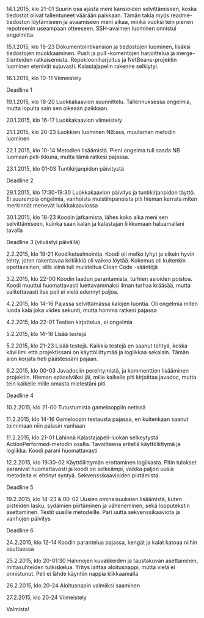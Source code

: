 
14.1.2015, klo 21-01
Suurin osa ajasta meni kansioiden selvittämiseen, koska tiedostot olivat tallentuneet väärään paikkaan. Tämän takia myös readme-tiedoston löytämiseen ja avaamiseen meni aikaa, minkä vuoksi tein pienen repotreenin useampaan otteeseen. SSH-avaimen luominen onnistui ongelmitta.

15.1.2015, klo 18-23
Dokumentointikansion ja tiedostojen luominen, lisäksi tiedostojen muokkaaminen. Push ja pull -komentojen harjoittelua ja merge-tilanteiden ratkaisemista. Repoklooniharjoitus ja NetBeans-projektin luominen etenivät sujuvasti. Kalastajapelin rakenne selkiytyi.

16.1.2015, klo 10-11
Viimeistely

Deadline 1

19.1.2015, klo 18-20
Luokkakaavion suunnittelu. Tallennuksessa ongelmia, mutta lopulta sain sen oikeaan paikkaan.

20.1.2015, klo 16-17
Luokkakaavion viimeistely

21.1.2015, klo 20-23
Luokkien luominen NB:ssä, muutaman metodin luominen

22.1.2015, klo 10-14
Metodien lisäämistä. Pieni ongelma tuli saada NB luomaan peli-ikkuna, mutta tämä ratkesi pajassa.

23.1.2015, klo 01-03
Tuntikirjanpidon päivitystä

Deadline 2

29.1.2015, klo 17:30-19:30
Luokkakaavion päivitys ja tuntikirjanpidon täyttö. Ei suurempia ongelmia, vanhoista muistiinpanoista piti hieman kerrata miten merkinnät menevät luokkakaaviossa

30.1.2015, klo 18-23
Koodin jatkamista, lähes koko aika meni sen selvittämiseen, kuinka saan kalan ja kalastajan liikkumaan haluamallani tavalla

Deadline 3 (viivästyi päivällä)

2.2.2015, klo 19-21
Koodiketselmointia. Koodi oli melko lyhyt ja oikein hyvin tehty, joten rakentavaa kritiikkiä oli vaikea löytää. Kokemus oli kuitenkin opettavainen, sillä siinä tuli muisteltua Clean Code -sääntöjä

3.2.2015, klo 22-00
Koodin laadun parantamista, turhien asioiden poistoa. Koodi muuttui huomattavasti luettavammaksi ilman turhaa krääsää, mutta valitettavasti itse peli ei vielä edennyt paljoa.

4.2.2015, klo 14-16
Pajassa selvittämässä kalojen luontia. Oli ongelmia miten luoda kala joka viides sekunti, mutta homma ratkesi pajassa

4.2.2015, klo 22-01
Testien kirjottelua, ei ongelmia

5.2.2015, klo 14-16
Lisää testejä

5.2.2015, klo 21-23
Lisää testejä. Kaikkia testejä en saanut tehtyä, koska kävi ilmi että projektissani on käyttöliittymää ja logiikkaa sekaisin. Tämän aion korjata heti päästessäni pajaan.

6.2.2015, klo 00-03
Javadociin perehtymistä, ja kommenttien lisääminen projektiin. Hieman epäselväksi jäi, mille kaikelle piti kirjoittaa javadoc, mutta tein kaikelle mille omasta mielestäni piti.

Deadline 4

10.2.2015, klo 21-00
Tutustumista gamelooppiin netissä

11.2.2015, klo 14-16
Gameloopin testausta pajassa, en kuitenkaan saanut toimimaan niin palasin vanhaan

11.2.2015, klo 21-01
Lähinnä Kalastajapeli-luokan selkeytystä ActionPerformed-metodin osalta. Tavoitteena eritellä käyttöliittymä ja logiikka. Koodi parani huomattavasti

12.2.2015, klo 19:30-02
Käyttöliittymän erottaminen logiikasta. Pitin tulokset paranivat huomattavasti ja koodi on selkeämpi, vaikka paljon uusia metodeita ei ehtinyt syntyä. Sekvenssikaavioiden piirtämistä.

Deadline 5

19.2.2015, klo 14-23 & 00-02
Uusien ominaisuuksien lisäämistä, kuten pisteiden lasku, sydämien piirtäminen ja väheneminen, sekä lopputekstin asettaminen. Testit uusille metodeille. Pari uutta sekvenssikaaviota ja vanhojen päivitys

Deadline 6

24.2.2015, klo 12-14
Koodin parantelua pajassa, kengät ja kalat katoaa niihin osuttaessa

25.2.2015, klo 20-01:30
Hahmojen kuvakkeiden ja taustakuvan asettaminen, mittasuhteiden tutkiskelua. Yritys laittaa aloitusnappi, mutta vielä ei onnistunut. Peli ei lähde käyntiin nappia klikkaamalla

26.2.2015, klo 20-24
Aloitusnapin valmiiksi saaminen

27.2.2015, klo 20-24
Viimeistely

Valmista!
